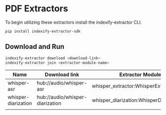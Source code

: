 # PDF Extractors

To begin utilizing these extractors install the indexify-extractor CLI.

```bash
pip install indexify-extractor-sdk
```

## Download and Run
```bash
indexify-extractor download <download-link>
indexify-extractor join <extractor-module-name>
```

| Name                | Download link                   | Extractor Module Name                           |
|---------------------|---------------------------------|-------------------------------------------------|
| whisper-asr         | hub://audio/whisper-asr         | whisper_extractor:WhisperExtractor              |
| whisper-diarization | hub://audio/whisper-diarization | whisper_diarization:WhisperDiarizationExtractor |
|                     |                                 |                                                 |
